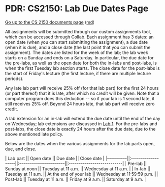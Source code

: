 PDR: CS2150: Lab Due Dates Page
===============================

[Go up to the CS 2150 documents page](index.html) ([md](index.md))

All assignments will be submitted through our custom assignments tool, which can be accessed through Collab. Each assignment has 3 dates: an open date (when you can start submitting the assignment), a due date (when it is due), and a close date (the last point that you can submit the assignment). The dates are listed for the week of the lab; the lab week starts on a Sunday and ends on a Saturday. In particular, the due date for the pre-labs, as well as the open date for both the in-labs and post-labs, is when the first Tuesday lab section starts. The close date for the post-labs is the start of Friday's lecture (the first lecture, if there are multiple lecture periods).

Any late lab part will receive 25% off (for that lab part) for the first 24 hours (or part thereof) that it is late, after which no credit will be given. Note that a computer program does this deduction -- so if your lab is 1 second late, it still receives 25% off.  Beyond 24 hours late, that lab part will receive zero credit.

A lab extension for an in-lab will extend the due date until the end of the day on Wednesday; lab extensions are discussed in [Lab 1](../labs/lab01/index.html).  For the pre-labs and post-labs, the close date is exactly 24 hours after the due date, due to the above mentioned late policy.

Below are the dates when the various assignments for the lab parts open, due, and close.


| Lab part || Open date          || Due date               || Close date                 |
|----------||:-------------------||:-----------------------||:---------------------------|
| Pre-lab  || Sunday at noon     || Tuesday at 11 a.m.     || Wednesday at 11 a.m.       |
| In-lab   || Tuesday at 11 a.m. || At the end of your lab || Wednesday at 11:59:59 p.m. |
| Post-lab || Tuesday at 11 a.m. || Friday at 9 a.m.       || Saturday at 9 a.m.         |


